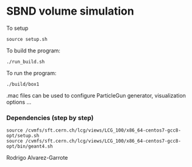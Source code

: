 # SBND volume simulation


To setup

```console
source setup.sh
```

To build the program:

```console
./run_build.sh
```

To run the program:

```console
./build/box1
```

.mac files can be used to configure ParticleGun generator, visualization options ...


### Dependencies (step by step)
```console
source /cvmfs/sft.cern.ch/lcg/views/LCG_100/x86_64-centos7-gcc8-opt/setup.sh
source /cvmfs/sft.cern.ch/lcg/views/LCG_100/x86_64-centos7-gcc8-opt/bin/geant4.sh
```

Rodrigo Alvarez-Garrote